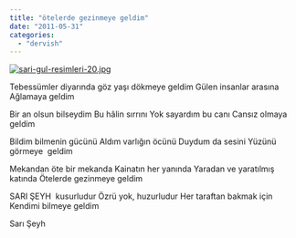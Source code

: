```yaml
---
title: "ötelerde gezinmeye geldim"
date: "2011-05-31"
categories: 
  - "dervish"
---
```


[![sari-gul-resimleri-20.jpg](/uploads/2011/06/sari-gul-resimleri-20.jpg)](/uploads/2011/06/sari-gul-resimleri-20.jpg "sari-gul-resimleri-20.jpg")

Tebessümler diyarında göz yaşı dökmeye geldim Gülen insanlar arasına Ağlamaya geldim

Bir an olsun bilseydim Bu hâlin sırrını Yok sayardım bu canı Cansız olmaya geldim

Bildim bilmenin gücünü Aldım varlığın öcünü Duydum da sesini Yüzünü görmeye  geldim

Mekandan öte bir mekanda Kainatın her yanında Yaradan ve yaratılmış katında Ötelerde gezinmeye geldim

SARI ŞEYH  kusurludur Özrü yok, huzurludur Her taraftan bakmak için Kendimi bilmeye geldim

Sarı Şeyh
